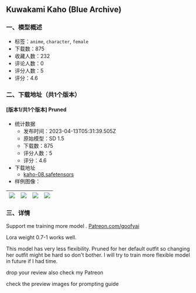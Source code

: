 ## Kuwakami Kaho (Blue Archive)
### 一、模型概述

- 标签：`anime`, `character`, `female`
- 下载数：875
- 收藏人数：232
- 评论人数：0
- 评分人数：5
- 评分：4.6

### 二、下载地址（共1个版本）

#### [版本1/共1个版本] Pruned

- 统计数据
  - 发布时间：2023-04-13T05:31:39.505Z
  - 原始模型：SD 1.5
  - 下载数：875
  - 评分人数：5
  - 评分：4.6
- 下载地址
  - [kaho-08.safetensors](https://civitai.com/api/download/models/44016)
- 样例图像：

| <img src="https://image.civitai.com/xG1nkqKTMzGDvpLrqFT7WA/a558c915-271f-4e98-024e-2f5568a5db00/width=450/480434.jpeg" /> | <img src="https://image.civitai.com/xG1nkqKTMzGDvpLrqFT7WA/ed69a0a8-ea07-45e1-6fef-e21621e97300/width=450/480433.jpeg" /> | <img src="https://image.civitai.com/xG1nkqKTMzGDvpLrqFT7WA/1853ebf3-7958-41c2-937c-8e5f69a82f00/width=450/480431.jpeg" /> | <img src="https://image.civitai.com/xG1nkqKTMzGDvpLrqFT7WA/243745bc-3209-41b9-83f0-9c23eb38a700/width=450/480432.jpeg" /> |
| ---- | ---- | ---- | ---- |


### 三、详情
<p>Support me training more model . <a target="_blank" rel="ugc" href="http://Patreon.com/goofyai">Patreon.com/goofyai</a></p><p>Lora weight 0.7-1 works well.</p><p>This model has very less flexibility. Pruned for her default outfit so changing her outfit might be hard so don't bother. I will try to train more flexible model in future if I had time.</p><p>drop your review also check my Patreon</p><p>check the preview images for prompting guide</p>